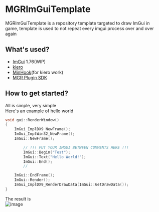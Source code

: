 # MGRImGuiTemplate
MGRImGuiTemplate is a repository template targeted to draw ImGui in game, template is used to not repeat every imgui process over and over again

## What's used?
- [ImGui](https://github.com/ocornut/imgui) 1.76(WIP)
- [kiero](https://github.com/Rebzzel/kiero/tree/master)
- [MinHook](https://github.com/TsudaKageyu/minhook)(for kiero work)
- [MGR Plugin SDK](https://github.com/Frouk3/mgr-plugin-sdk)

## How to get started?
All is simple, very simple<br/>
Here's an example of hello world
```cpp
void gui::RenderWindow()
{
	ImGui_ImplDX9_NewFrame();
	ImGui_ImplWin32_NewFrame();
	ImGui::NewFrame();

        // !!! PUT YOUR IMGUI BETWEEN COMMENTS HERE !!!
        ImGui::Begin("Test");
        ImGui::Text("Hello World!");
        ImGui::End();
        // 

	ImGui::EndFrame();
	ImGui::Render();
	ImGui_ImplDX9_RenderDrawData(ImGui::GetDrawData());
}
```
The result is<br/>
![image](https://github.com/Frouk3/MGRImGuiTemplate/assets/68140414/fd3ba97e-fb05-47bc-bc7b-a1a402dadd01)
